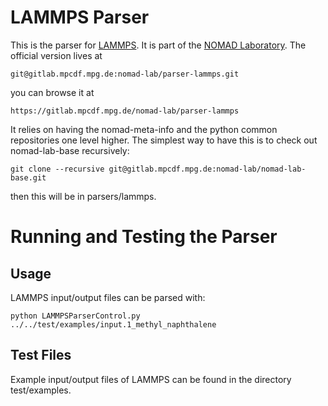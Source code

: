 # LAMMPS Parser

This is the parser for [LAMMPS](http://lammps.sandia.gov/).
It is part of the [NOMAD Laboratory](http://nomad-lab.eu).
The official version lives at

    git@gitlab.mpcdf.mpg.de:nomad-lab/parser-lammps.git

you can browse it at

    https://gitlab.mpcdf.mpg.de/nomad-lab/parser-lammps

It relies on having the nomad-meta-info and the python common repositories one level higher.
The simplest way to have this is to check out nomad-lab-base recursively:

    git clone --recursive git@gitlab.mpcdf.mpg.de:nomad-lab/nomad-lab-base.git

then this will be in parsers/lammps.

# Running and Testing the Parser

## Usage
LAMMPS input/output files can be parsed with:

    python LAMMPSParserControl.py ../../test/examples/input.1_methyl_naphthalene

## Test Files
Example input/output files of LAMMPS can be found in the directory test/examples.
